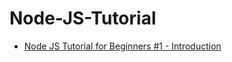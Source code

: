 # Node-JS-Tutorial
- [Node JS Tutorial for Beginners #1 - Introduction](https://www.youtube.com/watch?v=w-7RQ46RgxU)
